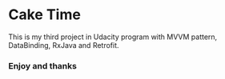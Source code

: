 # Cake Time

This is my third project in Udacity program with MVVM pattern, DataBinding, RxJava and Retrofit.

### Enjoy and thanks
